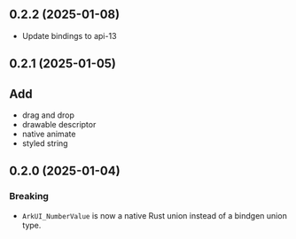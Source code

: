 ## 0.2.2 (2025-01-08)

- Update bindings to api-13

## 0.2.1 (2025-01-05)

## Add

- drag and drop
- drawable descriptor
- native animate
- styled string

## 0.2.0 (2025-01-04)

### Breaking

- `ArkUI_NumberValue` is now a native Rust union instead of a bindgen union type.

